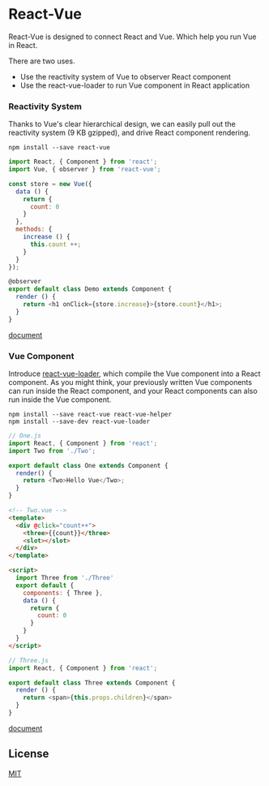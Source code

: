 

# React-Vue

React-Vue is designed to connect React and Vue. Which help you run Vue in React.

There are two uses.

* Use the reactivity system of Vue to observer React component
* Use the react-vue-loader to run Vue component in React application

### Reactivity System
Thanks to Vue's clear hierarchical design, we can easily pull out the reactivity system (9 KB gzipped), and drive React component rendering. 

```
npm install --save react-vue
```

```javascript
import React, { Component } from 'react';
import Vue, { observer } from 'react-vue';

const store = new Vue({
  data () {
    return {
      count: 0
    }
  },
  methods: {
    increase () {
      this.count ++;
    }
  }
});

@observer
export default class Demo extends Component {
  render () {
    return <h1 onClick={store.increase}>{store.count}</h1>;
  }
}
```
[document](https://github.com/SmallComfort/react-vue/blob/dev/packages/react-vue/README.md) 

### Vue Component
Introduce [react-vue-loader](https://github.com/SmallComfort/react-vue-loader), which compile the Vue component into a React component. As you might think, your previously written Vue components can run inside the React component, and your React components can also run inside the Vue component.

```
npm install --save react-vue react-vue-helper
npm install --save-dev react-vue-loader
```

```javascript
// One.js
import React, { Component } from 'react';
import Two from './Two';

export default class One extends Component {
  render() {
    return <Two>Hello Vue</Two>;
  }
}
```

```html
<!-- Two.vue -->
<template>
  <div @click="count++">
    <three>{{count}}</three>
    <slot></slot>
  </div>
</template>

<script>
  import Three from './Three'
  export default {
    components: { Three },
    data () {
      return {
        count: 0
      }
    }
  }
</script>
```

```javascript
// Three.js
import React, { Component } from 'react';

export default class Three extends Component {
  render () {
    return <span>{this.props.children}</span>
  }
}
```

[document](https://github.com/SmallComfort/react-vue/blob/dev/packages/react-vue/COMPONENT.md)

## License

[MIT](http://opensource.org/licenses/MIT)
